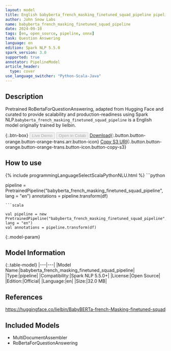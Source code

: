 ```yaml
---
layout: model
title: English babyberta_french_masking_finetuned_squad_pipeline pipeline RoBertaForQuestionAnswering from lielbin
author: John Snow Labs
name: babyberta_french_masking_finetuned_squad_pipeline
date: 2024-09-10
tags: [en, open_source, pipeline, onnx]
task: Question Answering
language: en
edition: Spark NLP 5.5.0
spark_version: 3.0
supported: true
annotator: PipelineModel
article_header:
  type: cover
use_language_switcher: "Python-Scala-Java"
---
```


## Description

Pretrained RoBertaForQuestionAnswering, adapted from Hugging Face and curated to provide scalability and production-readiness using Spark NLP.`babyberta_french_masking_finetuned_squad_pipeline` is a English model originally trained by lielbin.

{:.btn-box}
<button class="button button-orange" disabled>Live Demo</button>
<button class="button button-orange" disabled>Open in Colab</button>
[Download](https://s3.amazonaws.com/auxdata.johnsnowlabs.com/public/models/babyberta_french_masking_finetuned_squad_pipeline_en_5.5.0_3.0_1725987366156.zip){:.button.button-orange.button-orange-trans.arr.button-icon}
[Copy S3 URI](s3://auxdata.johnsnowlabs.com/public/models/babyberta_french_masking_finetuned_squad_pipeline_en_5.5.0_3.0_1725987366156.zip){:.button.button-orange.button-orange-trans.button-icon.button-copy-s3}

## How to use



<div class="tabs-box" markdown="1">
{% include programmingLanguageSelectScalaPythonNLU.html %}
```python

pipeline = PretrainedPipeline("babyberta_french_masking_finetuned_squad_pipeline", lang = "en")
annotations =  pipeline.transform(df)   

```
```scala

val pipeline = new PretrainedPipeline("babyberta_french_masking_finetuned_squad_pipeline", lang = "en")
val annotations = pipeline.transform(df)

```
</div>

{:.model-param}
## Model Information

{:.table-model}
|---|---|
|Model Name:|babyberta_french_masking_finetuned_squad_pipeline|
|Type:|pipeline|
|Compatibility:|Spark NLP 5.5.0+|
|License:|Open Source|
|Edition:|Official|
|Language:|en|
|Size:|32.0 MB|

## References

https://huggingface.co/lielbin/BabyBERTa-french-Masking-finetuned-squad

## Included Models

- MultiDocumentAssembler
- RoBertaForQuestionAnswering